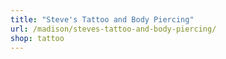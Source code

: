 ```yaml
---
title: "Steve's Tattoo and Body Piercing"
url: /madison/steves-tattoo-and-body-piercing/
shop: tattoo
---
```

